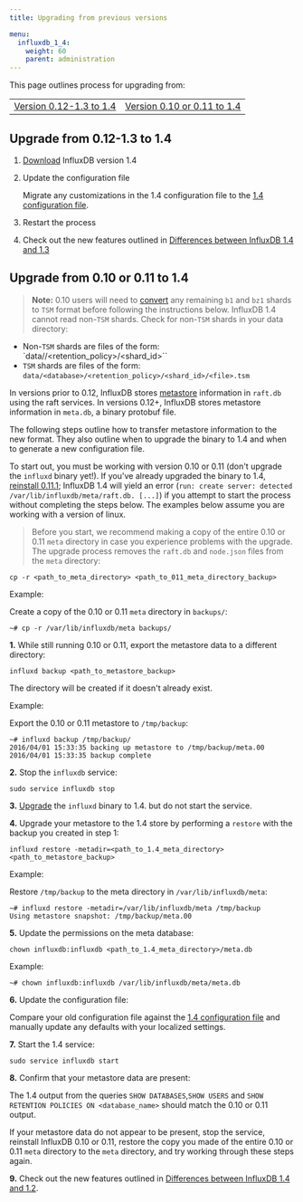 ```yaml
---
title: Upgrading from previous versions

menu:
  influxdb_1_4:
    weight: 60
    parent: administration
---
```



This page outlines process for upgrading from:

<table style="width:100%">
  <tr>
    <td><a href="#upgrade-from-0-12-1-3-to-1-4">Version 0.12-1.3 to 1.4</a></td>
    <td><a href="#upgrade-from-0-10-or-0-11-to-1-4">Version 0.10 or 0.11 to 1.4</a></td>
  </tr>
</table>

## Upgrade from 0.12-1.3 to 1.4

1. [Download](https://influxdata.com/downloads/#influxdb) InfluxDB version
1.4

2. Update the configuration file

    Migrate any customizations in the 1.4 configuration file to the [1.4 configuration file](/influxdb/v1.4/administration/config/).

3. Restart the process

4. Check out the new features outlined in
[Differences between InfluxDB 1.4 and 1.3](/influxdb/v1.4/administration/differences/)

## Upgrade from 0.10 or 0.11 to 1.4

> **Note:** 0.10 users will need to
[convert](/influxdb/v0.10/administration/upgrading/#convert-b1-and-bz1-shards-to-tsm1)
any remaining `b1` and `bz1` shards to `TSM` format before following the
instructions below.
InfluxDB 1.4 cannot read non-`TSM` shards.
Check for non-`TSM` shards in your data directory:
>
* Non-`TSM` shards are files of the form: `data/<database>/<retention_policy>/<shard_id>``
* `TSM` shards are files of the form: `data/<database>/<retention_policy>/<shard_id>/<file>.tsm`

In versions prior to 0.12, InfluxDB stores
[metastore](/influxdb/v1.4/concepts/glossary/#metastore) information in
`raft.db` using the raft services.
In versions 0.12+, InfluxDB stores metastore information in `meta.db`, a binary
protobuf file.

The following steps outline how to transfer metastore information to the new
format.
They also outline when to upgrade the binary to 1.4 and when to generate a
new configuration file.

To start out, you must be working with version 0.10 or 0.11 (don't upgrade the
`influxd` binary yet!).
If you've already upgraded the binary to 1.4, [reinstall 0.11.1](/influxdb/v0.12/administration/upgrading/#urls-for-influxdb-0-11);
InfluxDB 1.4 will yield an error
(`run: create server: detected /var/lib/influxdb/meta/raft.db. [...]`) if you
attempt to start the process without completing the steps below.
The examples below assume you are working with a version of linux.

> Before you start, we recommend making a copy of the entire 0.10 or 0.11 `meta`
directory in case you experience problems with the upgrade. The upgrade process
removes the `raft.db` and `node.json` files from the `meta` directory:
>
```
cp -r <path_to_meta_directory> <path_to_011_meta_directory_backup>
```
>
Example:
>
Create a copy of the 0.10 or 0.11 `meta` directory in `backups/`:
```
~# cp -r /var/lib/influxdb/meta backups/
```

**1.** While still running 0.10 or 0.11, export the metastore data to a different
directory:

```
influxd backup <path_to_metastore_backup>
```

The directory will be created if it doesn't already exist.

Example:

Export the 0.10 or 0.11 metastore to `/tmp/backup`:
```
~# influxd backup /tmp/backup/
2016/04/01 15:33:35 backing up metastore to /tmp/backup/meta.00
2016/04/01 15:33:35 backup complete
```

**2.** Stop the `influxdb` service:

```
sudo service influxdb stop
```

**3.** [Upgrade](https://influxdata.com/downloads/#influxdb) the `influxd`
binary to 1.4. but do not start the service.

**4.** Upgrade your metastore to the 1.4 store by performing a `restore` with
the backup you created in step 1:

```
influxd restore -metadir=<path_to_1.4_meta_directory> <path_to_metastore_backup>
```

Example:

Restore `/tmp/backup` to the meta directory in `/var/lib/influxdb/meta`:
```
~# influxd restore -metadir=/var/lib/influxdb/meta /tmp/backup
Using metastore snapshot: /tmp/backup/meta.00
```

**5.** Update the permissions on the meta database:

```
chown influxdb:influxdb <path_to_1.4_meta_directory>/meta.db
```

Example:

```
~# chown influxdb:influxdb /var/lib/influxdb/meta/meta.db
```

**6.** Update the configuration file:

Compare your old configuration file against the [1.4 configuration file](/influxdb/v1.4/administration/config/)
and manually update any defaults with your localized settings.

**7.** Start the 1.4 service:

```
sudo service influxdb start
```

**8.** Confirm that your metastore data are present:

The 1.4 output from the queries `SHOW DATABASES`,`SHOW USERS` and
`SHOW RETENTION POLICIES ON <database_name>` should match the 0.10 or 0.11
output.

If your metastore data do not appear to be present, stop the service, reinstall
InfluxDB 0.10 or 0.11, restore the copy you made of the entire 0.10 or 0.11 `meta` directory to
the `meta` directory, and try working through these steps again.

**9.** Check out the new features outlined in
[Differences between InfluxDB 1.4 and 1.2](/influxdb/v1.4/administration/differences/).
